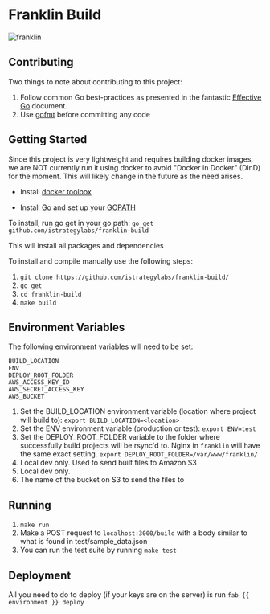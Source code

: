 # Franklin Build

![franklin](https://s-media-cache-ak0.pinimg.com/236x/d9/f9/97/d9f997346e9e651f152ad98f3ffde330.jpg)

## Contributing

Two things to note about contributing to this project:

1. Follow common Go best-practices as presented in the fantastic [Effective Go](https://golang.org/doc/effective_go.html) document.
1. Use [gofmt](https://golang.org/cmd/gofmt/) before committing any code


## Getting Started

Since this project is very lightweight and requires building docker images, we are NOT currently run it using docker to avoid "Docker in Docker" (DinD) for the moment. This will likely change in the future as the need arises.

* Install [docker toolbox](https://www.docker.com/toolbox)

* Install [Go](http://golang.org/doc/install.html) and set up your [GOPATH](https://golang.org/doc/code.html#GOPATH)

To install, run go get in your go path:
	`go get github.com/istrategylabs/franklin-build`

This will install all packages and dependencies

To install and compile manually use the following steps:

1. `git clone https://github.com/istrategylabs/franklin-build/` 
1. `go get`
1. `cd franklin-build`
1. `make build`

## Environment Variables
The following environment variables will need to be set:

	BUILD_LOCATION
	ENV
	DEPLOY_ROOT_FOLDER
	AWS_ACCESS_KEY_ID
	AWS_SECRET_ACCESS_KEY
	AWS_BUCKET

1. Set the BUILD_LOCATION environment variable (location where project will build to): `export BUILD_LOCATION=<location>`
2. Set the ENV environment variable (production or test): `export ENV=test`
3. Set the DEPLOY_ROOT_FOLDER variable to the folder where successfully build projects will be rsync'd to. Nginx in `franklin` will have the same exact setting. `export DEPLOY_ROOT_FOLDER=/var/www/franklin/`
4. Local dev only. Used to send built files to Amazon S3
5. Local dev only.
6. The name of the bucket on S3 to send the files to

## Running
1. `make run`
1. Make a POST request to `localhost:3000/build` with a body similar to what is found in test/sample_data.json
1. You can run the test suite by running `make test`

## Deployment

All you need to do to deploy (if your keys are on the server) is run `fab {{ environment }} deploy`
